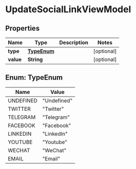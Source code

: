 
# UpdateSocialLinkViewModel

## Properties
Name | Type | Description | Notes
------------ | ------------- | ------------- | -------------
**type** | [**TypeEnum**](#TypeEnum) |  |  [optional]
**value** | **String** |  |  [optional]


<a name="TypeEnum"></a>
## Enum: TypeEnum
Name | Value
---- | -----
UNDEFINED | &quot;Undefined&quot;
TWITTER | &quot;Twitter&quot;
TELEGRAM | &quot;Telegram&quot;
FACEBOOK | &quot;Facebook&quot;
LINKEDIN | &quot;LinkedIn&quot;
YOUTUBE | &quot;Youtube&quot;
WECHAT | &quot;WeChat&quot;
EMAIL | &quot;Email&quot;




